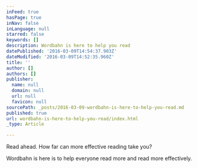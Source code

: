 ```yaml
---
inFeed: true
hasPage: true
inNav: false
inLanguage: null
starred: false
keywords: []
description: Wordbahn is here to help you read
datePublished: '2016-03-09T14:54:37.903Z'
dateModified: '2016-03-09T14:52:35.960Z'
title: ''
author: []
authors: []
publisher:
  name: null
  domain: null
  url: null
  favicon: null
sourcePath: _posts/2016-03-09-wordbahn-is-here-to-help-you-read.md
published: true
url: wordbahn-is-here-to-help-you-read/index.html
_type: Article

---
```

Read ahead.  How far can more effective reading take you?

Wordbahn is here is to help everyone read more and read more effectively.